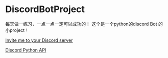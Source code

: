 # DiscordBotProject
每天做一练习，一点一点一定可以成功的！
这个是一个python的discord Bot 的小project！

[Invite me to your Discord server](https://discordapp.com/oauth2/authorize?&client_id=249092013440499712&scope=bot&permissions=0)

[Discord Python API](http://discordpy.readthedocs.io/en/latest/)
